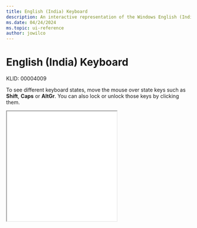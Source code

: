 ```yaml
---
title: English (India) Keyboard
description: An interactive representation of the Windows English (India) keyboard. To see different keyboard states, click or move the mouse over the state keys.
ms.date: 04/24/2024
ms.topic: ui-reference
author: jowilco
---
```


# English (India) Keyboard

KLID: 00004009

To see different keyboard states, move the mouse over state keys such as **Shift**, **Caps** or **AltGr**. You can also lock or unlock those keys by clicking them.

<iframe src="kbdinen.html" height="300"></iframe>
